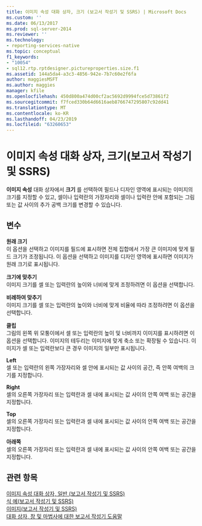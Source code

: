 ```yaml
---
title: 이미지 속성 대화 상자, 크기 (보고서 작성기 및 SSRS) | Microsoft Docs
ms.custom: ''
ms.date: 06/13/2017
ms.prod: sql-server-2014
ms.reviewer: ''
ms.technology:
- reporting-services-native
ms.topic: conceptual
f1_keywords:
- "10054"
- sql12.rtp.rptdesigner.pictureproperties.size.f1
ms.assetid: 144a5da4-a3c3-4856-942e-7b7c60e2f6fa
author: maggiesMSFT
ms.author: maggies
manager: kfile
ms.openlocfilehash: 450d800a474d00cf2ac5692d9994fce5d73861f2
ms.sourcegitcommit: f7fced330b64d6616aeb8766747295807c92dd41
ms.translationtype: MT
ms.contentlocale: ko-KR
ms.lasthandoff: 04/23/2019
ms.locfileid: "63260653"
---
```

# <a name="image-properties-dialog-box-size-report-builder-and-ssrs"></a>이미지 속성 대화 상자, 크기(보고서 작성기 및 SSRS)
  **이미지 속성** 대화 상자에서 **크기** 를 선택하여 필드나 디자인 영역에 표시되는 이미지의 크기를 지정할 수 있고, 셀이나 입력란의 가장자리와 셀이나 입력란 안에 포함되는 그림 또는 값 사이의 추가 공백 크기를 변경할 수 있습니다.  
  
## <a name="options"></a>변수  
 **원래 크기**  
 이 옵션을 선택하고 이미지를 필드에 표시하면 전체 집합에서 가장 큰 이미지에 맞게 필드 크기가 조정됩니다. 이 옵션을 선택하고 이미지를 디자인 영역에 표시하면 이미지가 원래 크기로 표시됩니다.  
  
 **크기에 맞추기**  
 이미지 크기를 셀 또는 입력란의 높이와 너비에 맞게 조정하려면 이 옵션을 선택합니다.  
  
 **비례하여 맞추기**  
 이미지 크기를 셀 또는 입력란의 높이와 너비에 맞게 비율에 따라 조정하려면 이 옵션을 선택합니다.  
  
 **클립**  
 그림의 왼쪽 위 모퉁이에서 셀 또는 입력란의 높이 및 너비까지 이미지를 표시하려면 이 옵션을 선택합니다. 이미지의 테두리는 이미지에 맞게 축소 또는 확장될 수 있습니다. 이미지가 셀 또는 입력란보다 큰 경우 이미지의 일부만 표시됩니다.  
  
 **Left**  
 셀 또는 입력란의 왼쪽 가장자리와 셀 안에 표시되는 값 사이의 공간, 즉 안쪽 여백의 크기를 지정합니다.  
  
 **Right**  
 셀의 오른쪽 가장자리 또는 입력란과 셀 내에 표시되는 값 사이의 안쪽 여백 또는 공간을 지정합니다.  
  
 **Top**  
 셀의 오른쪽 가장자리 또는 입력란과 셀 내에 표시되는 값 사이의 안쪽 여백 또는 공간을 지정합니다.  
  
 **아래쪽**  
 셀의 오른쪽 가장자리 또는 입력란과 셀 내에 표시되는 값 사이의 안쪽 여백 또는 공간을 지정합니다.  
  
## <a name="see-also"></a>관련 항목  
 [이미지 속성 대화 상자, 일반 &#40;보고서 작성기 및 SSRS&#41;](../../2014/reporting-services/image-properties-dialog-box-general-report-builder-and-ssrs.md)   
 [식 예&#40;보고서 작성기 및 SSRS&#41;](report-design/expression-examples-report-builder-and-ssrs.md)   
 [이미지&#40;보고서 작성기 및 SSRS&#41;](report-design/images-report-builder-and-ssrs.md)   
 [대화 상자, 창 및 마법사에 대한 보고서 작성기 도움말](../../2014/reporting-services/report-builder-help-for-dialog-boxes-panes-and-wizards.md)  
  
  
